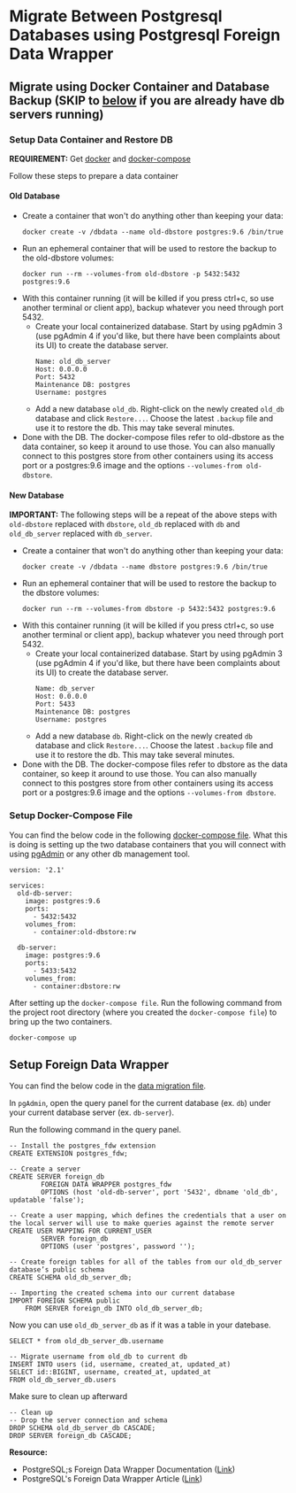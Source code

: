 # Migrate Between Postgresql Databases using Postgresql Foreign Data Wrapper

## Migrate using Docker Container and Database Backup (SKIP to [below](#Setup-Foreign-Data-Wrapper) if you are already have db servers running)
### Setup Data Container and Restore DB

**REQUIREMENT:** Get [docker](https://docs.docker.com/engine/installation/linux/ubuntulinux/) and [docker-compose](https://docs.docker.com/compose/install/)

Follow these steps to prepare a data container

#### Old Database
* Create a container that won't do anything other than keeping your data:
  ```shell
  docker create -v /dbdata --name old-dbstore postgres:9.6 /bin/true
  ```
* Run an ephemeral container that will be used to restore the backup to the old-dbstore volumes:
  ```shell
  docker run --rm --volumes-from old-dbstore -p 5432:5432 postgres:9.6
  ```
* With this container running (it will be killed if you press ctrl+c, so use another terminal or client app), backup whatever you need through port 5432.
  * Create your local containerized database. Start by using pgAdmin 3 (use pgAdmin 4 if you'd like, but there have been complaints about its UI) to create the database server.
    ```
    Name: old_db_server
    Host: 0.0.0.0
    Port: 5432
    Maintenance DB: postgres
    Username: postgres
    ```
  * Add a new database `old_db`. Right-click on the newly created `old_db` database and click `Restore...`. Choose the latest `.backup` file and use it to restore the db. This may take several minutes.
* Done with the DB. The docker-compose files refer to old-dbstore as the data container, so keep it around to use those. You can also manually connect to this postgres store from other containers using its access port or a postgres:9.6 image and the options `--volumes-from old-dbstore`.

#### New Database
**IMPORTANT:** The following steps will be a repeat of the above steps with `old-dbstore` replaced with `dbstore`, `old_db` replaced with `db` and `old_db_server` replaced with `db_server`.

* Create a container that won't do anything other than keeping your data:
  ```shell
  docker create -v /dbdata --name dbstore postgres:9.6 /bin/true
  ```
* Run an ephemeral container that will be used to restore the backup to the dbstore volumes:
  ```shell
  docker run --rm --volumes-from dbstore -p 5432:5432 postgres:9.6
  ```
* With this container running (it will be killed if you press ctrl+c, so use another terminal or client app), backup whatever you need through port 5432.
  * Create your local containerized database. Start by using pgAdmin 3 (use pgAdmin 4 if you'd like, but there have been complaints about its UI) to create the database server.
    ```
    Name: db_server
    Host: 0.0.0.0
    Port: 5433
    Maintenance DB: postgres
    Username: postgres
    ```
  * Add a new database `db`. Right-click on the newly created `db` database and click `Restore...`. Choose the latest `.backup` file and use it to restore the db. This may take several minutes.
* Done with the DB. The docker-compose files refer to dbstore as the data container, so keep it around to use those. You can also manually connect to this postgres store from other containers using its access port or a postgres:9.6 image and the options `--volumes-from dbstore`.

### Setup Docker-Compose File
You can find the below code in the following [docker-compose file](./docker-compose.yml). What this is doing is setting up the two database containers that you will connect with using [pgAdmin](https://www.pgadmin.org/) or any other db management tool.

```
version: '2.1'

services:
  old-db-server:
    image: postgres:9.6
    ports:
      - 5432:5432
    volumes_from:
      - container:old-dbstore:rw

  db-server:
    image: postgres:9.6
    ports:
      - 5433:5432
    volumes_from:
      - container:dbstore:rw
```

After setting up the `docker-compose file`. Run the following command from the project root directory (where you created the `docker-compose file`) to bring up the two containers.

```
docker-compose up
```

## Setup Foreign Data Wrapper
You can find the below code in the [data migration file](./data-migration.sql).

In `pgAdmin`, open the query panel for the current database (ex. `db`) under your current database server (ex. `db-server`).

Run the following command in the query panel.

```
-- Install the postgres_fdw extension
CREATE EXTENSION postgres_fdw;

-- Create a server
CREATE SERVER foreign_db
        FOREIGN DATA WRAPPER postgres_fdw
        OPTIONS (host 'old-db-server', port '5432', dbname 'old_db', updatable 'false');

-- Create a user mapping, which defines the credentials that a user on the local server will use to make queries against the remote server
CREATE USER MAPPING FOR CURRENT_USER
        SERVER foreign_db
        OPTIONS (user 'postgres', password '');

-- Create foreign tables for all of the tables from our old_db_server database’s public schema
CREATE SCHEMA old_db_server_db;

-- Importing the created schema into our current database
IMPORT FOREIGN SCHEMA public
    FROM SERVER foreign_db INTO old_db_server_db;
```

Now you can use `old_db_server_db` as if it was a table in your datebase.

```
SELECT * from old_db_server_db.username

-- Migrate username from old_db to current db
INSERT INTO users (id, username, created_at, updated_at)
SELECT id::BIGINT, username, created_at, updated_at 
FROM old_db_server_db.users
```

Make sure to clean up afterward

```
-- Clean up
-- Drop the server connection and schema
DROP SCHEMA old_db_server_db CASCADE;
DROP SERVER foreign_db CASCADE;
```

**Resource:** 
* PostgreSQL;s Foreign Data Wrapper Documentation ([Link](https://www.postgresql.org/docs/9.5/static/postgres-fdw.html))
* PostgreSQL's Foreign Data Wrapper Article ([Link](https://robots.thoughtbot.com/postgres-foreign-data-wrapper))